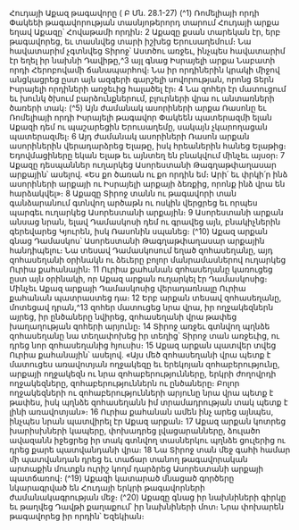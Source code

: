 
Հուդայի Աքազ թագավորը
( Բ Մն. 28.1-27)
(^1) Ռոմելիայի որդի Փակեեի թագավորության տասնյոթերորդ տարում Հուդայի արքա եղավ Աքազը՝ Հովաթամի
որդին։ 2 Աքազը քսան տարեկան էր, երբ թագավորեց, եւ տասնվեց տարի իշխեց Երուսաղեմում։ Նա հավատարիմ
չգտնվեց Տիրոջ՝ Աստծու առջեւ, ինչպես հավատարիմ էր եղել իր նախնի Դավիթը,^3 այլ գնաց Իսրայելի արքա Նաբատի
որդի Հերոբովամի ճանապարհով։ Նա իր որդիներին կրակի միջով անցկացրեց ըստ այն ազգերի գարշելի սովորության,
որոնց Տերն Իսրայելի որդիների առջեւից հալածել էր։ 4 Նա զոհեր էր մատուցում եւ խունկ ծխում բարձունքներում,
բլուրների վրա ու անտառների ծառերի տակ։
(^5) Այն ժամանակ ասորիների արքա Ռասոնը եւ Ռոմելիայի որդի Իսրայելի թագավոր Փակեեն պատերազմի ելան
Աքազի դեմ ու պաշարեցին Երուսաղեմը, սակայն չկարողացան պատերազմել։ 6 Այդ ժամանակ ասորիների Ռասոն
արքան ասորիներին վերադարձրեց Ելաթը, իսկ հրեաներին հանեց Ելաթից։ Եդովմացիները եկան Ելաթ եւ այնտեղ են
բնակվում մինչեւ այսօր։ 7 Աքազը դեսպաններ ուղարկեց Ասորեստանի Թագղաթփաղասար արքային՝ ասելով. «Ես քո
ծառան ու քո որդին եմ։ Արի՛ եւ փրկի՛ր ինձ ասորիների արքայի ու Իսրայելի արքայի ձեռքից, որոնք ինձ վրա են
հարձակվել»։ 8 Աքազը Տիրոջ տանն ու թագավորի տան գանձարանում գտնվող արծաթն ու ոսկին վերցրեց եւ որպես
պարգեւ ուղարկեց Ասորեստանի արքային։ 9 Ասորեստանի արքան անսաց նրան, ելավ Դամասկոսի դեմ ու գրավեց այն,
բնակիչներին գերեվարեց Կյուրեն, իսկ Ռասոնին սպանեց։
(^10) Աքազ արքան գնաց Դամասկոս՝ Ասորեստանի Թագղաթփաղասար արքային հանդիպելու։ Նա տեսավ
Դամասկոսում եղած զոհասեղանը, այդ զոհասեղանի օրինակն ու ձեւերը բոլոր մանրամասներով ուղարկեց Ուրիա
քահանային։ 11 Ուրիա քահանան զոհասեղանը կառուցեց ըստ այն օրինակի, որ Աքազ արքան ուղարկել էր
Դամասկոսից։ Մինչեւ Աքազ արքայի Դամասկոսից վերադառնալը Ուրիա քահանան պատրաստեց դա։ 12 Երբ արքան
տեսավ զոհասեղանը, մոտեցավ դրան,^13 զոհեր մատուցեց նրա վրա, իր ողջակեզներն այրեց, իր ընծաները նվիրեց,
զոհասեղանի վրա թափեց խաղաղության զոհերի արյունը։ 14 Տիրոջ առջեւ գտնվող պղնձե զոհասեղանը նա
տեղափոխեց իր տեղից՝ Տիրոջ տան առջեւից, ու դրեց նոր զոհասեղանից հյուսիս։ 15 Աքազ արքան պատվեր տվեց Ուրիա
քահանային՝ ասելով. «Այս մեծ զոհասեղանի վրա պետք է մատուցես առավոտյան ողջակեզը եւ երեկոյան
զոհաբերությունը, արքայի ողջակեզն ու նրա զոհաբերությունները, երկրի ժողովրդի ողջակեզները,
զոհաբերություններն ու ընծաները։ Բոլոր ողջակեզների ու զոհաբերությունների արյունը նրա վրա պետք է թափես, իսկ
պղնձե զոհասեղանն իմ տրամադրության տակ պետք է լինի առավոտյան»։ 16 Ուրիա քահանան ամեն ինչ արեց այնպես,
ինչպես նրան պատվիրել էր Աքազ արքան։ 17 Աքազ արքան կոտրեց խարիսխների կապերը, փոխադրեց լվացարանները,
ձուլածո ավազանն իջեցրեց իր տակ գտնվող տասներկու պղնձե ցուլերից ու դրեց քարե պատվանդանի վրա։ 18 Նա
Տիրոջ տան մեջ գահի համար մի պատվանդան դրեց եւ տաճար տանող թագավորական արտաքին մուտքն ուրիշ կողմ
դարձրեց Ասորեստանի արքայի պատճառով։
(^19) Աքազի կատարած մնացած գործերը նկարագրված են Հուդայի երկրի թագավորների ժամանակագրության մեջ։
(^20) Աքազը գնաց իր նախնիների գիրկը եւ թաղվեց Դավթի քաղաքում՝ իր նախնիների մոտ։ Նրա փոխարեն թագավորեց
իր որդին՝ Եզեկիան։
